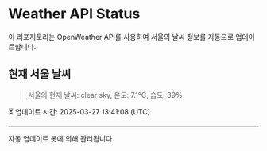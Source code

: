 
# Weather API Status

이 리포지토리는 OpenWeather API를 사용하여 서울의 날씨 정보를 자동으로 업데이트합니다.

## 현재 서울 날씨
> 서울의 현재 날씨: clear sky, 온도: 7.1°C, 습도: 39%

⏳ 업데이트 시간: 2025-03-27 13:41:08 (UTC)

---
자동 업데이트 봇에 의해 관리됩니다.
